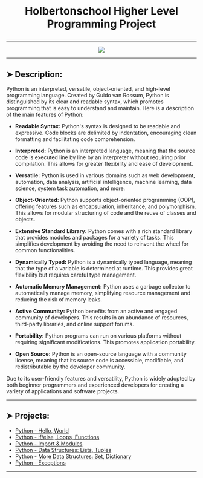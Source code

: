 # <p align="center">Holbertonschool Higher Level Programming Project</p>

----------

<p align="center">
    <img [Python] src="https://www.ntuclearninghub.com/documents/39367/4216797/Python-Symbol.png/369e410e-a90f-f887-c2dc-61f7ef761476/">
</p>

----------

## ➤ Description:

Python is an interpreted, versatile, object-oriented, and high-level programming language. Created by Guido van Rossum, Python is distinguished by its clear and readable syntax, which promotes programming that is easy to understand and maintain. Here is a description of the main features of Python:

* **Readable Syntax:** Python's syntax is designed to be readable and expressive. Code blocks are delimited by indentation, encouraging clean formatting and facilitating code comprehension.

* **Interpreted:** Python is an interpreted language, meaning that the source code is executed line by line by an interpreter without requiring prior compilation. This allows for greater flexibility and ease of development.

* **Versatile:** Python is used in various domains such as web development, automation, data analysis, artificial intelligence, machine learning, data science, system task automation, and more.

* **Object-Oriented:** Python supports object-oriented programming (OOP), offering features such as encapsulation, inheritance, and polymorphism. This allows for modular structuring of code and the reuse of classes and objects.

* **Extensive Standard Library:** Python comes with a rich standard library that provides modules and packages for a variety of tasks. This simplifies development by avoiding the need to reinvent the wheel for common functionalities.

* **Dynamically Typed:** Python is a dynamically typed language, meaning that the type of a variable is determined at runtime. This provides great flexibility but requires careful type management.

* **Automatic Memory Management:** Python uses a garbage collector to automatically manage memory, simplifying resource management and reducing the risk of memory leaks.

* **Active Community:** Python benefits from an active and engaged community of developers. This results in an abundance of resources, third-party libraries, and online support forums.

* **Portability:** Python programs can run on various platforms without requiring significant modifications. This promotes application portability.

* **Open Source:** Python is an open-source language with a community license, meaning that its source code is accessible, modifiable, and redistributable by the developer community.

Due to its user-friendly features and versatility, Python is widely adopted by both beginner programmers and experienced developers for creating a variety of applications and software projects.

----------

## ➤ Projects:

* [Python - Hello, World](https://github.com/diesos/holbertonschool-higher_level_programming/tree/main/python-hello_world)
* [Python - if/else, Loops, Functions](https://github.com/diesos/holbertonschool-higher_level_programming/tree/main/python-if_else_loops_functions)
* [Python - Import & Modules](https://github.com/diesos/holbertonschool-higher_level_programming/tree/main/python-import_modules)
* [Python - Data Structures: Lists, Tuples](https://github.com/diesos/holbertonschool-higher_level_programming/tree/main/python-more_data_structures)
* [Python - More Data Structures: Set, Dictionary](https://github.com/diesos/holbertonschool-higher_level_programming/tree/main/python-more_data_structures)
* [Python - Exceptions](https://github.com/diesos/holbertonschool-higher_level_programming/tree/main/python-exceptions)

----------
